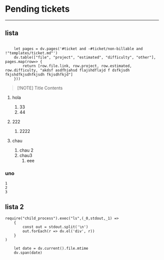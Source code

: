# Pending tickets
---

## lista
``` dataviewjs
	
	let pages = dv.pages('#ticket and -#ticket/non-billable and !"templates/ticket.md"')
	dv.table(["file", "project", "estimated", "difficulty", "other"], pages.map(row=> {
		return [row.file.link, row.project, row.estimated, row.difficulty, "akdsf asdfhjahsd flajshdflajd f dsfkjsdh fkjshdfkjsdhfkjsdh fkjsdhfkjd"]
	}))
```

> [!NOTE] Title
> Contents

1. hola
	1. 33
	2. 44
2. 222
	1. 2222

1. chau
	1. chau 2
	2. chau3
		1. eee
### uno
	1
	2
	3


## lista 2
```dataviewjs
require("child_process").exec("ls",(_0,stdout,_1) => 
	{
		const out = stdout.split('\n')
		out.forEach(r => dv.el('div', r))
	}
)
```
```dataviewjs
	let date = dv.current().file.mtime
	dv.span(date)
```
